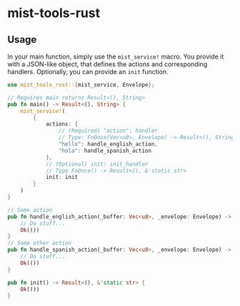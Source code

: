 # mist-tools-rust

## Usage

In your main function, simply use the `mist_service!` macro. You provide it with a JSON-like
object, that defines the actions and corresponding handlers.
Optionally, you can provide an `init` function.

```rust
use mist_tools_rust::{mist_service, Envelope};

// Requires main returns Result<(), String>
pub fn main() -> Result<(), String> {
    mist_service!(
        {
            actions: {
                // (Required) "action": handler
                // Type: FnOnce(Vec<u8>, Envelope) -> Result<(), String>
                "hello": handle_english_action,
                "hola": handle_spanish_action
            },
            // (Optional) init: init_handler
            // Type FnOnce() -> Result<(), &'static str>
            init: init
        }
    )
}

// Some action
pub fn handle_english_action(_buffer: Vec<u8>, _envelope: Envelope) -> Result<(), String> {
    // Do stuff...
    Ok(())
}
// Some other action
pub fn handle_spanish_action(_buffer: Vec<u8>, _envelope: Envelope) -> Result<(), String> {
    // Do stuff...
    Ok(())
}

pub fn init() -> Result<(), &'static str> {
    Ok(())
}
```
